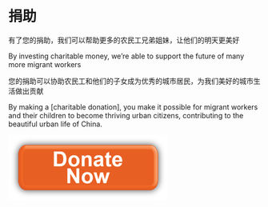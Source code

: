 # 捐助

有了您的捐助，我们可以帮助更多的农民工兄弟姐妹，让他们的明天更美好

By investing charitable money, we’re able to support the future of many more migrant workers
​

您的捐助可以协助农民工和他们的子女成为优秀的城市居民，为我们美好的城市生活做出贡献

By making a [charitable donation], you make it possible for migrant workers and their children to become thriving urban citizens, contributing to the beautiful urban life of China. ​

![Donation button](./img/donation-button.png)